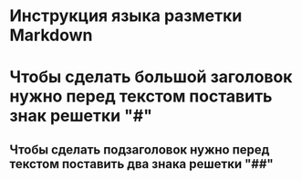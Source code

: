 # Инструкция языка разметки Markdown

# Чтобы сделать большой заголовок нужно перед текстом поставить знак решетки "#"

## Чтобы сделать подзаголовок нужно перед текстом поставить два знака решетки "##"


